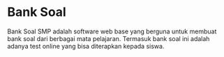 Bank Soal
=========

Bank Soal SMP adalah software web base yang berguna untuk membuat bank soal dari berbagai mata pelajaran. 
Termasuk bank soal ini adalah adanya test online yang bisa diterapkan kepada siswa.
